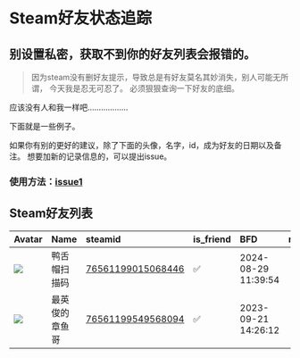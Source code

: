 # Steam好友状态追踪
## 别设置私密，获取不到你的好友列表会报错的。

> 因为steam没有删好友提示，导致总是有好友莫名其妙消失，别人可能无所谓，
> 今天我是忍无可忍了。 必须狠狠查询一下好友的底细。

应该没有人和我一样吧………………

下面就是一些例子。

如果你有别的更好的建议，除了下面的头像，名字，id，成为好友的日期以及备注。 想要加新的记录信息的，可以提出issue。

### 使用方法：[issue1](https://github.com/systemannounce/SteamFriends/issues/1)



## Steam好友列表
| Avatar                                                                            | Name    | steamid                                                                     | is_friend   | BFD                 | removed_time   | Remark   |
|:----------------------------------------------------------------------------------|:--------|:----------------------------------------------------------------------------|:------------|:--------------------|:---------------|:---------|
| ![](https://avatars.steamstatic.com/cabb1f4468197023a1237d0a97a0e8993c6ae3d2.jpg) | 鸭舌帽扫描码  | [76561199015068446](https://steamcommunity.com/profiles/76561199015068446/) | ✅           | 2024-08-29 11:39:54 |                |          |
| ![](https://avatars.steamstatic.com/2e29f8b503efbea4d6b526d685acb0875a66b77f.jpg) | 最英俊的章鱼哥 | [76561199549568094](https://steamcommunity.com/profiles/76561199549568094/) | ✅           | 2023-09-21 14:26:12 |                |          |